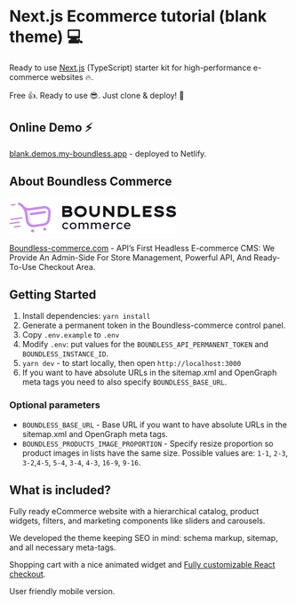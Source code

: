 # Next.js Ecommerce tutorial (blank theme) 💻

Ready to use [Next.js](https://nextjs.org) (TypeScript) starter kit for high-performance 
e-commerce websites 🔥.

Free 👍. Ready to use 😎. Just clone & deploy! 🤘

## Online Demo ⚡️

[blank.demos.my-boundless.app](https://blank.demos.my-boundless.app/) - deployed to Netlify.

## About Boundless Commerce

![Boundless-commerce.com](assets/logo.svg)

[Boundless-commerce.com](https://boundless-commerce.com/) - API’s First Headless E-commerce CMS: We Provide An 
Admin-Side For Store Management, Powerful API, And Ready-To-Use Checkout Area.

## Getting Started

1. Install dependencies: `yarn install`
2. Generate a permanent token in the Boundless-commerce control panel.
3. Copy `.env.example` to `.env`
4. Modify `.env`: put values for the `BOUNDLESS_API_PERMANENT_TOKEN` and `BOUNDLESS_INSTANCE_ID`.
5. `yarn dev` - to start locally, then open `http://localhost:3000`
6. If you want to have absolute URLs in the sitemap.xml and OpenGraph meta tags 
you need to also specify `BOUNDLESS_BASE_URL`.

### Optional parameters

- `BOUNDLESS_BASE_URL` - Base URL if you want to have absolute 
URLs in the sitemap.xml and OpenGraph meta tags.
- `BOUNDLESS_PRODUCTS_IMAGE_PROPORTION` - Specify resize proportion so product images in lists have 
the same size. Possible values are: `1-1`, `2-3`, `3-2`,`4-5`, `5-4`, `3-4`, `4-3`, `16-9`, `9-16`.

## What is included?

Fully ready eCommerce website with a hierarchical catalog, product widgets, 
filters, and marketing components like sliders and carousels.

We developed the theme keeping SEO in mind: schema markup, sitemap, and 
all necessary meta-tags.

Shopping cart with a nice animated widget and [Fully customizable React checkout](https://github.com/kirill-zhirnov/boundless-checkout-react).

User friendly mobile version.